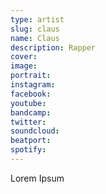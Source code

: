 ```yaml
---
type: artist
slug: claus
name: Claus
description: Rapper
cover:
image:
portrait:
instagram:
facebook:
youtube:
bandcamp:
twitter:
soundcloud:
beatport:
spotify:
---
```


Lorem Ipsum
